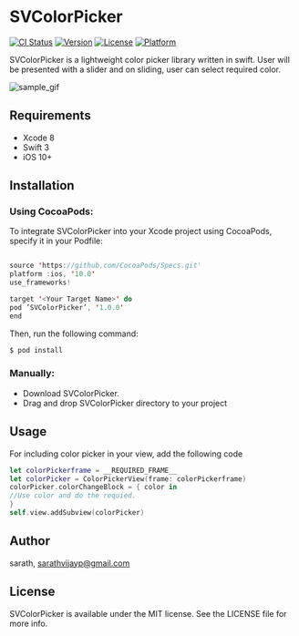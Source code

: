 # SVColorPicker

[![CI Status](http://img.shields.io/travis/sarath/SVColorPicker.svg?style=flat)](https://travis-ci.org/sarath/SVColorPicker)
[![Version](https://img.shields.io/cocoapods/v/SVColorPicker.svg?style=flat)](http://cocoapods.org/pods/SVColorPicker)
[![License](https://img.shields.io/cocoapods/l/SVColorPicker.svg?style=flat)](http://cocoapods.org/pods/SVColorPicker)
[![Platform](https://img.shields.io/cocoapods/p/SVColorPicker.svg?style=flat)](http://cocoapods.org/pods/SVColorPicker)

SVColorPicker is a lightweight color picker library written in swift. User will be presented with a slider and on sliding, user can select required color. 

![sample_gif](https://github.com/sarath-vijay/SVColorPicker/blob/master/Demo.gif)

## Requirements

- Xcode 8
- Swift 3
- iOS 10+

## Installation

### Using CocoaPods:

To integrate SVColorPicker into your Xcode project using CocoaPods, specify it in your Podfile:
```swift

source 'https://github.com/CocoaPods/Specs.git'
platform :ios, '10.0'
use_frameworks!

target '<Your Target Name>' do
pod ’SVColorPicker’, '1.0.0'
end
```

Then, run the following command:
```swift
$ pod install
```

### Manually:

* Download SVColorPicker.
* Drag and drop SVColorPicker directory to your project
## Usage

For including color picker in your view, add the following code

```swift
let colorPickerframe = __REQUIRED_FRAME__
let colorPicker = ColorPickerView(frame: colorPickerframe)
colorPicker.colorChangeBlock = { color in
//Use color and do the requied.
}
self.view.addSubview(colorPicker)
```

## Author

sarath, sarathvijayp@gmail.com

## License

SVColorPicker is available under the MIT license. See the LICENSE file for more info.
